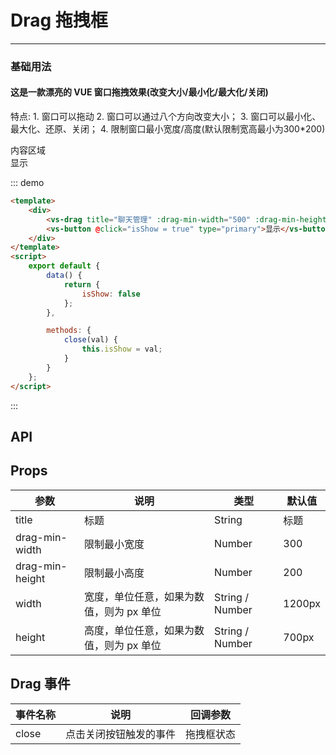 # Drag 拖拽框

---

### 基础用法
#### 这是一款漂亮的 VUE 窗口拖拽效果(改变大小/最小化/最大化/关闭)

特点:
	1. 窗口可以拖动
	2. 窗口可以通过八个方向改变大小；
	3. 窗口可以最小化、最大化、还原、关闭；
	4. 限制窗口最小宽度/高度(默认限制宽高最小为300*200)

<div class="demo-block">
    <vs-drag title="聊天管理" :drag-min-width="500" :drag-min-height="500" v-if="isShow" @close="close"><div>内容区域</div></vs-drag>
    <vs-button @click="isShow = true" type="primary">显示</vs-button>
    
</div>

::: demo

```html
<template>
    <div>
        <vs-drag title="聊天管理" :drag-min-width="500" :drag-min-height="500" v-if="isShow" @close="close"><div>内容区域</div></vs-drag>
        <vs-button @click="isShow = true" type="primary">显示</vs-button>
    </div>
</template>
<script>
    export default {
        data() {
            return {
                isShow: false
            };
        },

        methods: {
            close(val) {
                this.isShow = val;
            }
        }
    };
</script>
```
:::

<script>

 export default {
        data() {
            return {
                isShow: false
            };
        },

        methods: {
            close(val) {
                this.isShow = val;
            }
        }
    };
</script>
<style>
.font{
    font-size:30px;
    color:#fff;
}
</style>
<!--  ## API -->

<!-- | 参数      | 说明          | 类型      | 可选值                           | 默认值  |
|---------- |-------------- |---------- |--------------------------------  |-------- |
| value/v-model	 | 绑定值 | string/number | — | — |
| placeholder | 输入前需要显示的提示文案 | String | — | 请输入内容 |
| disabled | 是否可编辑 | Boolean | — | true | -->

## API

## Props

| 参数   | 说明                                     | 类型            | 默认值 |
| ------ | ---------------------------------------- | --------------- | ------ |
| title  | 标题|  String | 标题 |
| drag-min-width  | 限制最小宽度|  Number | 300 |
| drag-min-height | 限制最小高度| Number | 200  |
| width  | 宽度，单位任意，如果为数值，则为 px 单位 | String / Number | 1200px | 
| height | 高度，单位任意，如果为数值，则为 px 单位 | String / Number | 700px  |

## Drag 事件

| 事件名称  | 说明                   | 回调参数   |
| --------- | ---------------------- | ---------- |
| close | 点击关闭按钮触发的事件 | 拖拽框状态 |
